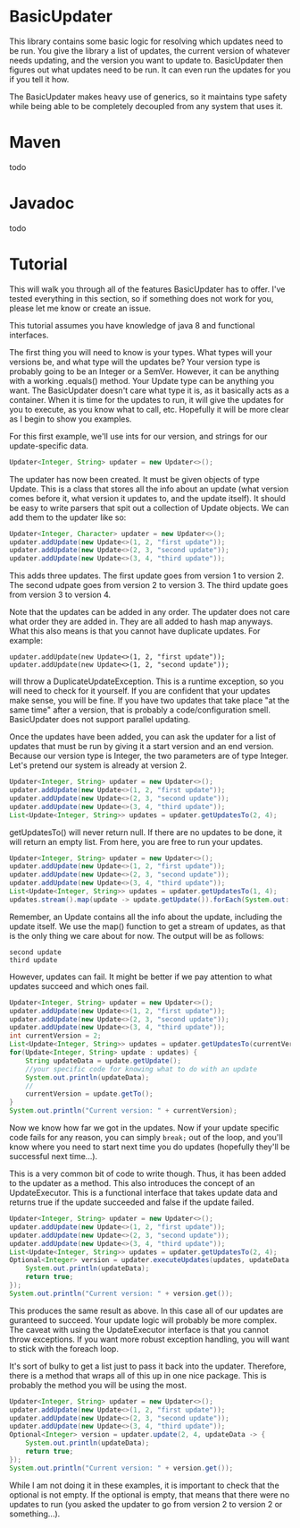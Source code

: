 # BasicUpdater
This library contains some basic logic for resolving which updates need to be run. You give the library a list of updates, the current version of whatever needs updating, and the version you want to update to. BasicUpdater then figures out what updates need to be run. It can even run the updates for you if you tell it how.

The BasicUpdater makes heavy use of generics, so it maintains type safety while being able to be completely decoupled from any system that uses it.

# Maven
todo

# Javadoc
todo

# Tutorial

This will walk you through all of the features BasicUpdater has to offer. I've tested everything in this section, so if something does not work for you, please let me know or create an issue.

This tutorial assumes you have knowledge of java 8 and functional interfaces.

The first thing you will need to know is your types. What types will your versions be, and what type will the updates be? Your version type is probably going to be an Integer or a SemVer. However, it can be anything with a working .equals() method. Your Update type can be anything you want. The BasicUpdater doesn't care what type it is, as it basically acts as a container. When it is time for the updates to run, it will give the updates for you to execute, as you know what to call, etc. Hopefully it will be more clear as I begin to show you examples.

For this first example, we'll use ints for our version, and strings for our update-specific data.

```java
Updater<Integer, String> updater = new Updater<>();
```

The updater has now been created. It must be given objects of type Update. This is a class that stores all the info about an update (what version comes before it, what version it updates to, and the update itself). It should be easy to write parsers that spit out a collection of Update objects. We can add them to the updater like so:

```java
Updater<Integer, Character> updater = new Updater<>();
updater.addUpdate(new Update<>(1, 2, "first update"));
updater.addUpdate(new Update<>(2, 3, "second update"));
updater.addUpdate(new Update<>(3, 4, "third update"));
```

This adds three updates. The first update goes from version 1 to version 2. The second udpate goes from version 2 to version 3. The third update goes from version 3 to version 4.

Note that the updates can be added in any order. The updater does not care what order they are added in. They are all added to hash map anyways. What this also means is that you cannot have duplicate updates. For example:

```
updater.addUpdate(new Update<>(1, 2, "first update"));
updater.addUpdate(new Update<>(1, 2, "second update"));
```

will throw a DuplicateUpdateException. This is a runtime exception, so you will need to check for it yourself. If you are confident that your updates make sense, you will be fine. If you have two updates that take place "at the same time" after a version, that is probably a code/configuration smell. BasicUpdater does not support parallel updating.

Once the updates have been added, you can ask the updater for a list of updates that must be run by giving it a start version and an end version. Because our version type is Integer, the two parameters are of type Integer. Let's pretend our system is already at version 2.

```java
Updater<Integer, String> updater = new Updater<>();
updater.addUpdate(new Update<>(1, 2, "first update"));
updater.addUpdate(new Update<>(2, 3, "second update"));
updater.addUpdate(new Update<>(3, 4, "third update"));
List<Update<Integer, String>> updates = updater.getUpdatesTo(2, 4);
```

getUpdatesTo() will never return null. If there are no updates to be done, it will return an empty list. From here, you are free to run your updates.

```java
Updater<Integer, String> updater = new Updater<>();
updater.addUpdate(new Update<>(1, 2, "first update"));
updater.addUpdate(new Update<>(2, 3, "second update"));
updater.addUpdate(new Update<>(3, 4, "third update"));
List<Update<Integer, String>> updates = updater.getUpdatesTo(1, 4);
updates.stream().map(update -> update.getUpdate()).forEach(System.out::println);
```

Remember, an Update contains all the info about the update, including the update itself. We use the map() function to get a stream of updates, as that is the only thing we care about for now. The output will be as follows:

```
second update
third update
```

However, updates can fail. It might be better if we pay attention to what updates succeed and which ones fail.

```java
Updater<Integer, String> updater = new Updater<>();
updater.addUpdate(new Update<>(1, 2, "first update"));
updater.addUpdate(new Update<>(2, 3, "second update"));
updater.addUpdate(new Update<>(3, 4, "third update"));
int currentVersion = 2;
List<Update<Integer, String>> updates = updater.getUpdatesTo(currentVersion, 4);
for(Update<Integer, String> update : updates) {
    String updateData = update.getUpdate();
    //your specific code for knowing what to do with an update
    System.out.println(updateData);
    //
    currentVersion = update.getTo();
}
System.out.println("Current version: " + currentVersion);
```

Now we know how far we got in the updates. Now if your update specific code fails for any reason, you can simply ```break;``` out of the loop, and you'll know where you need to start next time you do updates (hopefully they'll be successful next time...).

This is a very common bit of code to write though. Thus, it has been added to the updater as a method. This also introduces the concept of an UpdateExecutor. This is a functional interface that takes update data and returns true if the update succeeded and false if the update failed.

```java
Updater<Integer, String> updater = new Updater<>();
updater.addUpdate(new Update<>(1, 2, "first update"));
updater.addUpdate(new Update<>(2, 3, "second update"));
updater.addUpdate(new Update<>(3, 4, "third update"));
List<Update<Integer, String>> updates = updater.getUpdatesTo(2, 4);
Optional<Integer> version = updater.executeUpdates(updates, updateData -> {
    System.out.println(updateData);
    return true;
});
System.out.println("Current version: " + version.get());
```

This produces the same result as above. In this case all of our updates are guranteed to succeed. Your update logic will probably be more complex. The caveat with using the UpdateExecutor interface is that you cannot throw exceptions. If you want more robust exception handling, you will want to stick with the foreach loop.

It's sort of bulky to get a list just to pass it back into the updater. Therefore, there is a method that wraps all of this up in one nice package. This is probably the method you will be using the most.

```java
Updater<Integer, String> updater = new Updater<>();
updater.addUpdate(new Update<>(1, 2, "first update"));
updater.addUpdate(new Update<>(2, 3, "second update"));
updater.addUpdate(new Update<>(3, 4, "third update"));
Optional<Integer> version = updater.update(2, 4, updateData -> {
    System.out.println(updateData);
    return true;
});
System.out.println("Current version: " + version.get());
```

While I am not doing it in these examples, it is important to check that the optional is not empty. If the optional is empty, that means that there were no updates to run (you asked the updater to go from version 2 to version 2 or something...).
